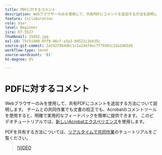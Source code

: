 ```yaml
---
title: PDFに対するコメント
description: Webブラウザーのみを使用して、共有PDFにコメントを追加する方法を説明します
feature: Collaboration
role: User
level: Beginner
jira: KT-5527
thumbnail: 35492.jpg
exl-id: 75c51400-9ff9-46cf-a3a3-9d521c3eb35c
source-git-commit: 2a19279b4dbc1c1a24ef4ec7f79301c2da1465d8
workflow-type: tm+mt
source-wordcount: '81'
ht-degree: 0%

---
```


# PDFに対するコメント

Webブラウザーのみを使用して、共有PDFにコメントを追加する方法について説明します。 チームとの共同作業でも文書の校正でも、Acrobatのコメントツールを使用すると、明確で実用的なフィードバックを簡単に提供できます。 このビデオチュートリアルでは、[新しいAcrobatエクスペリエンス](new-workspace.md)を使用します。

PDFを共有する方法については、[リアルタイムで共同作業](collaborate.md)のチュートリアルをご覧ください。

>[!VIDEO](https://video.tv.adobe.com/v/3409186?quality=12&learn=on&hidetitle=true&captions=jpn)
